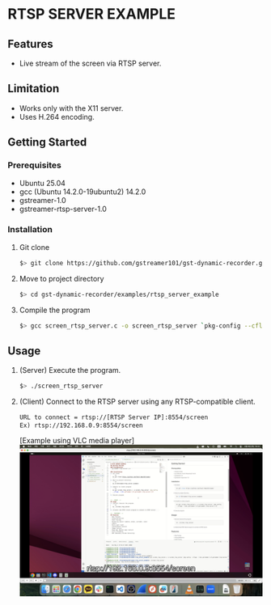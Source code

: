 # RTSP SERVER EXAMPLE

<!-- FEATURES -->
## Features
- Live stream of the screen via RTSP server.

<!-- LIMITATION -->
## Limitation
- Works only with the X11 server.
- Uses H.264 encoding.

<!-- GETTING STARTED -->
## Getting Started

### Prerequisites
- Ubuntu 25.04
- gcc (Ubuntu 14.2.0-19ubuntu2) 14.2.0
- gstreamer-1.0
- gstreamer-rtsp-server-1.0

### Installation
1. Git clone
   ```sh
   $> git clone https://github.com/gstreamer101/gst-dynamic-recorder.git
   ```
2. Move to project directory
   ```sh
   $> cd gst-dynamic-recorder/examples/rtsp_server_example
   ```
3. Compile the program
   ```sh
   $> gcc screen_rtsp_server.c -o screen_rtsp_server `pkg-config --cflags --libs gstreamer-1.0 gstreamer-rtsp-server-1.0`
   ```

<!-- USAGE -->
## Usage
1. (Server) Execute the program.
   ```sh
   $> ./screen_rtsp_server
   ```
2. (Client) Connect to the RTSP server using any RTSP-compatible client.
    ```
    URL to connect = rtsp://[RTSP Server IP]:8554/screen
    Ex) rtsp://192.168.0.9:8554/screen
    ```
    [Example using VLC media player]
    ![client_vlc_screenshot](screenshot.png)
